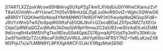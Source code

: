 $START$LXZZpxkWcow95HB4rvg5UXpPZgT4m1LXVbj6/iJ0iYWheCKamurZvfT8wUOVoWn+dfYUowC7H25sVB9mtzQLZlgEJu0knR9OvtZ+Wghc5QWwO6aB9R5YTQQKAwIlSnNsq4YNhMjNMOTAt9D/FNP2tO5wydpWaQKQsp5Fd8+J9UYxWm07w5Ztc6pqWG9XsFsE0Q8J9oFcGZecdBDaLZ07ps3MZ7zXEOxCkjaCp8NEqQGZurjMuRz2kDepSjW9pY6msu2C2a5/B2vwSlIzAaEtLeUZldM9dUcrq6H4x9MSIVFgTkxI9Dzu5Sd4QpbZS76jznqAjPSVjd7ly3elPz30kKrJa2w5Ffa09QzTZcURbcaP2tiRtZoVIRULJAVYpK6Ixr4FRSY7N2+YaRLsKzeZX8M2PqU7x/a7LMBN9YL9PXXghMtCF/OJkrX1IRgzMxkS$END$